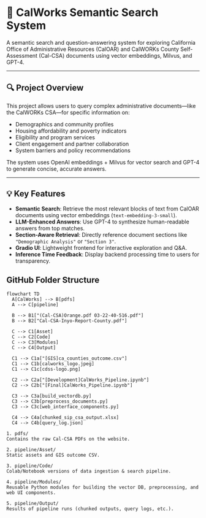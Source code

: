 # 🧾 CalWorks Semantic Search System

A semantic search and question-answering system for exploring California Office of Administrative Resources (CalOAR) and CalWORKs County Self-Assessment (Cal-CSA) documents using vector embeddings, Milvus, and GPT-4.

---

## 🔍 Project Overview

This project allows users to query complex administrative documents—like the CalWORKs CSA—for specific information on:

- Demographics and community profiles
- Housing affordability and poverty indicators
- Eligibility and program services
- Client engagement and partner collaboration
- System barriers and policy recommendations

The system uses OpenAI embeddings + Milvus for vector search and GPT-4 to generate concise, accurate answers.

---

## 💡 Key Features

- **Semantic Search**: Retrieve the most relevant blocks of text from CalOAR documents using vector embeddings (`text-embedding-3-small`).
- **LLM-Enhanced Answers**: Use GPT-4 to synthesize human-readable answers from top matches.
- **Section-Aware Retrieval**: Directly reference document sections like `"Demographic Analysis"` or `"Section 3"`.
- **Gradio UI**: Lightweight frontend for interactive exploration and Q&A.
- **Inference Time Feedback**: Display backend processing time to users for transparency.

## GitHub Folder Structure 
```mermaid
flowchart TD
  A[CalWorks] --> B[pdfs]
  A --> C[pipeline]

  B --> B1["(Cal-CSA)Orange.pdf 03-22-40-516.pdf"]
  B --> B2["Cal-CSA-Inyo-Report-County.pdf"]

  C --> C1[Asset]
  C --> C2[Code]
  C --> C3[Modules]
  C --> C4[Output]

  C1 --> C1a["[GIS]ca_counties_outcome.csv"]
  C1 --> C1b[calworks_logo.jpeg]
  C1 --> C1c[cdss-logo.png]

  C2 --> C2a["[Development]CalWorks_Pipeline.ipynb"]
  C2 --> C2b["[Final]CalWorks_Pipeline.ipynb"]

  C3 --> C3a[build_vectordb.py]
  C3 --> C3b[preprocess_documents.py]
  C3 --> C3c[web_interface_components.py]

  C4 --> C4a[chunked_sip_csa_output.xlsx]
  C4 --> C4b[query_log.json]

1. pdfs/
Contains the raw Cal-CSA PDFs on the website.

2. pipeline/Asset/
Static assets and GIS outcome CSV.

3. pipeline/Code/
Colab/Notebook versions of data ingestion & search pipeline.

4. pipeline/Modules/
Reusable Python modules for building the vector DB, preprocessing, and web UI components.

5. pipeline/Output/
Results of pipeline runs (chunked outputs, query logs, etc.).
